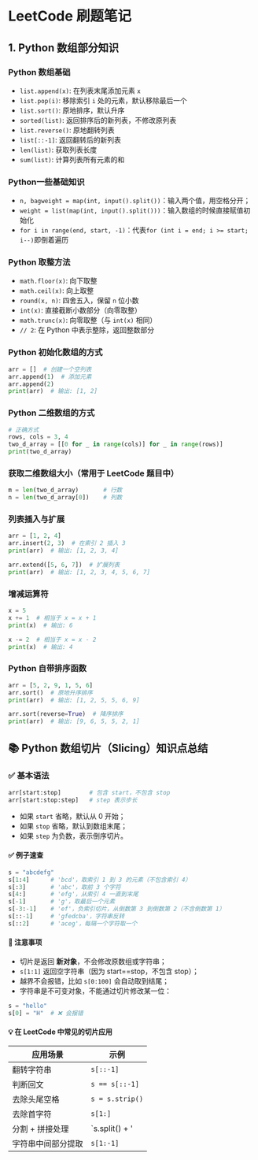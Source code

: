 # LeetCode 刷题笔记  

## 1. Python 数组部分知识

### **Python 数组基础**

- `list.append(x)`: 在列表末尾添加元素 `x`
- `list.pop(i)`: 移除索引 `i` 处的元素，默认移除最后一个
- `list.sort()`: 原地排序，默认升序
- `sorted(list)`: 返回排序后的新列表，不修改原列表
- `list.reverse()`: 原地翻转列表
- `list[::-1]`: 返回翻转后的新列表
- `len(list)`: 获取列表长度
- `sum(list)`: 计算列表所有元素的和

### **Python一些基础知识**

- `n, bagweight = map(int, input().split())`：输入两个值，用空格分开；
- `weight = list(map(int, input().split()))`：输入数组的时候直接赋值初始化
- `for i in range(end, start, -1)`：代表`for (int i = end; i >= start; i--)`即倒着遍历

### **Python 取整方法**

- `math.floor(x)`: 向下取整
- `math.ceil(x)`: 向上取整
- `round(x, n)`: 四舍五入，保留 `n` 位小数
- `int(x)`: 直接截断小数部分（向零取整）
- `math.trunc(x)`: 向零取整（与 `int(x)` 相同）
- `// 2`: 在 Python 中表示整除，返回整数部分

### **Python 初始化数组的方式**

```python
arr = []  # 创建一个空列表
arr.append(1)  # 添加元素
arr.append(2)
print(arr)  # 输出: [1, 2]
```

### **Python 二维数组的方式**

```python
# 正确方式
rows, cols = 3, 4
two_d_array = [[0 for _ in range(cols)] for _ in range(rows)]
print(two_d_array)
```

### 获取二维数组大小（常用于 LeetCode 题目中）

```python
m = len(two_d_array)       # 行数
n = len(two_d_array[0])    # 列数
```

### **列表插入与扩展**

```python
arr = [1, 2, 4]
arr.insert(2, 3)  # 在索引 2 插入 3
print(arr)  # 输出: [1, 2, 3, 4]

arr.extend([5, 6, 7])  # 扩展列表
print(arr)  # 输出: [1, 2, 3, 4, 5, 6, 7]
```

### **增减运算符**

```python
x = 5
x += 1  # 相当于 x = x + 1
print(x)  # 输出: 6

x -= 2  # 相当于 x = x - 2
print(x)  # 输出: 4
```

### **Python 自带排序函数**

```python
arr = [5, 2, 9, 1, 5, 6]
arr.sort()  # 原地升序排序
print(arr)  # 输出: [1, 2, 5, 5, 6, 9]

arr.sort(reverse=True)  # 降序排序
print(arr)  # 输出: [9, 6, 5, 5, 2, 1]
```

## 📚 Python 数组切片（Slicing）知识点总结

### ✅ 基本语法

```python
arr[start:stop]        # 包含 start，不包含 stop
arr[start:stop:step]   # step 表示步长
```

- 如果 `start` 省略，默认从 0 开始；
- 如果 `stop` 省略，默认到数组末尾；
- 如果 `step` 为负数，表示倒序切片。

#### ✅ 例子速查

```python
s = "abcdefg"
s[1:4]      # 'bcd'，取索引 1 到 3 的元素（不包含索引 4）
s[:3]       # 'abc'，取前 3 个字符
s[4:]       # 'efg'，从索引 4 一直到末尾
s[-1]       # 'g'，取最后一个元素
s[-3:-1]    # 'ef'，负索引切片，从倒数第 3 到倒数第 2（不含倒数第 1）
s[::-1]     # 'gfedcba'，字符串反转
s[::2]      # 'aceg'，每隔一个字符取一个
```

#### 🧠 注意事项

- 切片是返回 **新对象**，不会修改原数组或字符串；
- `s[1:1]` 返回空字符串（因为 start==stop，不包含 stop）；
- 越界不会报错，比如 `s[0:100]` 会自动取到结尾；
- 字符串是不可变对象，不能通过切片修改某一位：

```python
s = "hello"
s[0] = "H"  # ❌ 会报错
```

#### 💡 在 LeetCode 中常见的切片应用

| 应用场景       | 示例             |
|----------------|------------------|
| 翻转字符串     | `s[::-1]`         |
| 判断回文       | `s == s[::-1]`    |
| 去除头尾空格   | `s = s.strip()`   |
| 去除首字符     | `s[1:]`           |
| 分割 + 拼接处理| `s.split() + '|'.join(...)` |
| 字符串中间部分提取 | `s[1:-1]`       |
